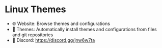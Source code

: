 # Linux Themes
- 🌐 Website: Browse themes and configurations
- 📩 Themes: Automatically install themes and configurations from files and git repositories
- 💬 Discord: https://discord.gg/jnw6w7ta

